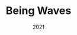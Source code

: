 ---
discogs_id: 21240643
discogs_master_id: 2408380
title: Being Waves
artists: ['Kinkajous']
date: 2021
genre: ['Electronic', 'Jazz']
image: Being Waves-21240643.jpg
label: Running Circle
country: UK
styles: ['Contemporary Jazz']
---